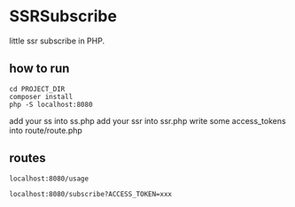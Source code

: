 # SSRSubscribe
little ssr subscribe in PHP.

## how to run
```shell
cd PROJECT_DIR
composer install
php -S localhost:8080
```

add your ss into ss.php
add your ssr into ssr.php
write some access_tokens into route/route.php

## routes
```text
localhost:8080/usage
```
```text
localhost:8080/subscribe?ACCESS_TOKEN=xxx
```

